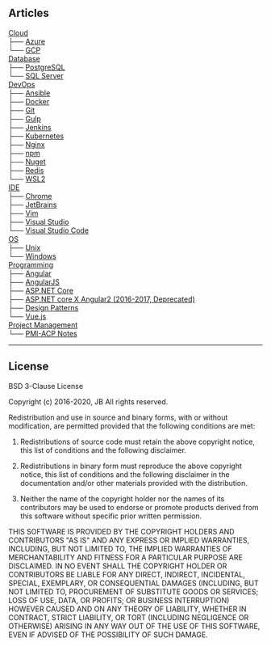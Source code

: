 
## Articles

[Cloud](https://github.com/KarateJB/JB-eBooks/tree/master/Cloud)<br />
  ├── [Azure](https://github.com/KarateJB/JB-eBooks/tree/master/Cloud/Azure)<br />
  └── [GCP](https://github.com/KarateJB/JB-eBooks/tree/master/Cloud/GCP)<br />
[Database](https://github.com/KarateJB/JB-eBooks/tree/master/Date)<br />
  ├── [PostgreSQL](https://github.com/KarateJB/JB-eBooks/tree/master/Database/PostgreSQL)<br />
  └── [SQL Server](https://github.com/KarateJB/JB-eBooks/tree/master/Database/SQL%20Server)<br />
[DevOps](https://github.com/KarateJB/JB-eBooks/tree/master/DevOps)<br />
   ├── [Ansible](https://github.com/KarateJB/JB-eBooks/tree/master/DevOps/Ansible)<br />
   ├── [Docker](https://github.com/KarateJB/JB-eBooks/tree/master/DevOps/Docker)<br />
   ├── [Git](https://github.com/KarateJB/JB-eBooks/tree/master/DevOps/Git)<br />
   ├── [Gulp](https://github.com/KarateJB/JB-eBooks/tree/master/DevOps/Gulp)<br />
   ├── [Jenkins](https://github.com/KarateJB/JB-eBooks/tree/master/DevOps/Jenkins)<br />
   ├── [Kubernetes](https://github.com/KarateJB/JB-eBooks/tree/master/DevOps/Kubernetes)<br />
   ├── [Nginx](https://github.com/KarateJB/JB-eBooks/tree/master/DevOps/Nginx)<br />
   ├── [npm](https://github.com/KarateJB/JB-eBooks/tree/master/DevOps/npm)<br />
   ├── [Nuget](https://github.com/KarateJB/JB-eBooks/tree/master/DevOps/Nuget)<br />
   ├── [Redis](https://github.com/KarateJB/JB-eBooks/tree/master/DevOps/Redis)<br />
   └── [WSL2](https://github.com/KarateJB/JB-eBooks/tree/master/DevOps/WSL2)<br />
[IDE](https://github.com/KarateJB/JB-eBooks/tree/master/IDE)<br />
   ├── [Chrome](https://github.com/KarateJB/JB-eBooks/tree/master/IDE/Chrome)<br />
   ├── [JetBrains](https://github.com/KarateJB/JB-eBooks/tree/master/IDE/JetBrains)<br />
   ├── [Vim](https://github.com/KarateJB/JB-eBooks/tree/master/IDE/Vim)<br />
   ├── [Visual Studio](https://github.com/KarateJB/JB-eBooks/tree/master/IDE/Visual%20Studio)<br />
   └── [Visual Studio Code](https://github.com/KarateJB/JB-eBooks/tree/master/IDE/Visual%20Studio%20Code)<br />
[OS](https://github.com/KarateJB/JB-eBooks/tree/master/OS)<br />
   ├── [Unix](https://github.com/KarateJB/JB-eBooks/tree/master/OS/Unix)<br />
   └── [Windows](https://github.com/KarateJB/JB-eBooks/tree/master/IDE/Visual%20Studio)<br />
[Programming](https://github.com/KarateJB/JB-eBooks/tree/master/Programming)<br />
   ├── [Angular](https://github.com/KarateJB/JB-eBooks/tree/master/Programming/Angular)<br />
   ├── [AngularJS](https://github.com/KarateJB/JB-eBooks/tree/master/Programming/AngularJS)<br />
   ├── [ASP.NET Core](https://github.com/KarateJB/JB-eBooks/tree/master/Programming/ASP.NET%20Core)<br />
   ├── [ASP.NET core X Angular2 (2016-2017, Deprecated)](https://github.com/KarateJB/JB-eBooks/tree/master/Programming/ASP.NET%20core%20X%20Angular2)<br />
   ├── [Design Patterns](https://github.com/KarateJB/JB-eBooks/tree/master/Programming/Design%20Patterns)<br />
   └── [Vue.js](https://github.com/KarateJB/JB-eBooks/tree/master/Programming/Vue.js)<br />
[Project Management](https://github.com/KarateJB/JB-eBooks/tree/master/Project%20Management)<br />
   └── [PMI-ACP Notes](https://github.com/KarateJB/JB-eBooks/tree/master/Project%20Management/PMI-ACP%20Notes)<br />




---

## License

BSD 3-Clause License

Copyright (c) 2016-2020, JB
All rights reserved.

Redistribution and use in source and binary forms, with or without
modification, are permitted provided that the following conditions are met:

1. Redistributions of source code must retain the above copyright notice, this
   list of conditions and the following disclaimer.

2. Redistributions in binary form must reproduce the above copyright notice,
   this list of conditions and the following disclaimer in the documentation
   and/or other materials provided with the distribution.

3. Neither the name of the copyright holder nor the names of its
   contributors may be used to endorse or promote products derived from
   this software without specific prior written permission.

THIS SOFTWARE IS PROVIDED BY THE COPYRIGHT HOLDERS AND CONTRIBUTORS "AS IS"
AND ANY EXPRESS OR IMPLIED WARRANTIES, INCLUDING, BUT NOT LIMITED TO, THE
IMPLIED WARRANTIES OF MERCHANTABILITY AND FITNESS FOR A PARTICULAR PURPOSE ARE
DISCLAIMED. IN NO EVENT SHALL THE COPYRIGHT HOLDER OR CONTRIBUTORS BE LIABLE
FOR ANY DIRECT, INDIRECT, INCIDENTAL, SPECIAL, EXEMPLARY, OR CONSEQUENTIAL
DAMAGES (INCLUDING, BUT NOT LIMITED TO, PROCUREMENT OF SUBSTITUTE GOODS OR
SERVICES; LOSS OF USE, DATA, OR PROFITS; OR BUSINESS INTERRUPTION) HOWEVER
CAUSED AND ON ANY THEORY OF LIABILITY, WHETHER IN CONTRACT, STRICT LIABILITY,
OR TORT (INCLUDING NEGLIGENCE OR OTHERWISE) ARISING IN ANY WAY OUT OF THE USE
OF THIS SOFTWARE, EVEN IF ADVISED OF THE POSSIBILITY OF SUCH DAMAGE.

